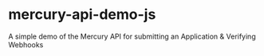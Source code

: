 # mercury-api-demo-js
A simple demo of the Mercury API for submitting an Application &amp; Verifying Webhooks
